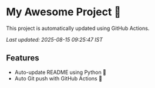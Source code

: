 # My Awesome Project 🚀

This project is automatically updated using GitHub Actions.

_Last updated: 2025-08-15 09:25:47 IST_

## Features
- Auto-update README using Python 🐍
- Auto Git push with GitHub Actions 🤖
